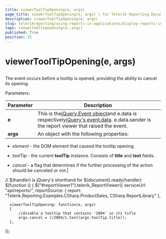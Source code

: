 ```yaml
---
title: viewerToolTipOpening(e, args)
page_title: viewerToolTipOpening(e, args) | for Telerik Reporting Documentation
description: viewerToolTipOpening(e, args)
slug: telerikreporting/using-reports-in-applications/display-reports-in-applications/web-application/html5-report-viewer/api-reference/reportviewer/events/viewertooltipopening(e,-args)
tags: viewertooltipopening(e,,args)
published: True
position: 15
---
```


# viewerToolTipOpening(e, args)



## 

The event occurs before a tooltip is opened, providing the ability to cancel its opening.

Parameters:


| Parameter | Description |
| ------ | ------ |
| __e__ |This is the[jQuery.Event object](https://api.jquery.com/category/events/event-object/)and e.data is respectively[jQuery's event.data](https://api.jquery.com/event.data/). e.data.sender is the report viewer that raised the event.|
| __args__ |An object with the following properties:

*  *element* - the DOM element that caused the tooltip opening.

*  *toolTip* - the current __toolTip__ instance. 
                    Consists of __title__ and __text__ fields.

*  *cancel* - a flag that determines if the further processing of the action should be canceled or not.|

	
  // $(handler) is jQuery's shorthand for $(document).ready(handler)
  $(function () {
    $("#reportViewer1").telerik_ReportViewer({
      serviceUrl: "api/reports/",
      reportSource: {
          report: "Telerik.Reporting.Examples.CSharp.ProductSales, CSharp.ReportLibrary"
      },
      
      viewerToolTipOpening: function(e, args)
      {
          //disable a tooltip that contains '2004' in its title
          args.cancel = (/2004/i.test(args.toolTip.title));
      },
  });
          


